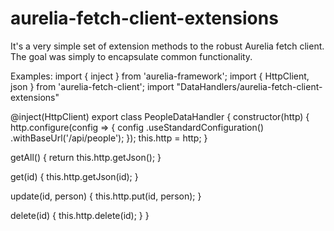 # aurelia-fetch-client-extensions
It's a very simple set of extension methods to the robust Aurelia fetch client. The goal was simply to encapsulate common functionality. 

Examples: 
import { inject } from 'aurelia-framework';
import { HttpClient, json } from 'aurelia-fetch-client';
import "DataHandlers/aurelia-fetch-client-extensions"

@inject(HttpClient)
export class PeopleDataHandler {
  constructor(http) {
    http.configure(config => {
      config
        .useStandardConfiguration()
        .withBaseUrl('/api/people');
    });
    this.http = http;
  }

  getAll() {
    return this.http.getJson();
  }

  get(id) {
    this.http.getJson(id);
  }
  
  update(id, person) {
    this.http.put(id, person);
  }
  
  delete(id) {
    this.http.delete(id);
  }
}
